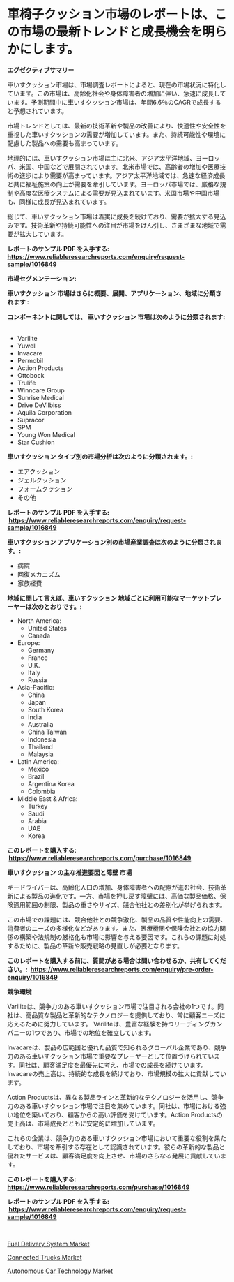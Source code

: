 <p><h1>車椅子クッション市場のレポートは、この市場の最新トレンドと成長機会を明らかにします。</h1></p><p><strong>エグゼクティブサマリー</strong></p>
<p><p>車いすクッション市場は、市場調査レポートによると、現在の市場状況に特化しています。この市場は、高齢化社会や身体障害者の増加に伴い、急速に成長しています。予測期間中に車いすクッション市場は、年間6.6％のCAGRで成長すると予想されています。</p><p>市場トレンドとしては、最新の技術革新や製品の改善により、快適性や安全性を重視した車いすクッションの需要が増加しています。また、持続可能性や環境に配慮した製品への需要も高まっています。</p><p>地理的には、車いすクッション市場は主に北米、アジア太平洋地域、ヨーロッパ、米国、中国などで展開されています。北米市場では、高齢者の増加や医療技術の進歩により需要が高まっています。アジア太平洋地域では、急速な経済成長と共に福祉施策の向上が需要を牽引しています。ヨーロッパ市場では、厳格な規制や高度な医療システムによる需要が見込まれています。米国市場や中国市場も、同様に成長が見込まれています。</p><p>総じて、車いすクッション市場は着実に成長を続けており、需要が拡大する見込みです。技術革新や持続可能性への注目が市場をけん引し、さまざまな地域で需要が拡大しています。</p></p>
<p><strong>レポートのサンプル PDF を入手する: <a href="https://www.reliableresearchreports.com/enquiry/request-sample/1016849">https://www.reliableresearchreports.com/enquiry/request-sample/1016849</a></strong></p>
<p><strong>市場セグメンテーション:</strong></p>
<p><strong> 車いすクッション 市場はさらに概要、展開、アプリケーション、地域に分類されます :</strong></p>
<p><strong>コンポーネントに関しては、 車いすクッション 市場は次のように分類されます: &nbsp;</strong></p>
<p><ul><li>Varilite</li><li>Yuwell</li><li>Invacare</li><li>Permobil</li><li>Action Products</li><li>Ottobock</li><li>Trulife</li><li>Winncare Group</li><li>Sunrise Medical</li><li>Drive DeVilbiss</li><li>Aquila Corporation</li><li>Supracor</li><li>SPM</li><li>Young Won Medical</li><li>Star Cushion</li></ul></p>
<p><strong> 車いすクッション タイプ別の市場分析は次のように分類されます。:</strong></p>
<p><ul><li>エアクッション</li><li>ジェルクッション</li><li>フォームクッション</li><li>その他</li></ul></p>
<p><strong>レポートのサンプル PDF を入手する: &nbsp;<a href="https://www.reliableresearchreports.com/enquiry/request-sample/1016849">https://www.reliableresearchreports.com/enquiry/request-sample/1016849</a></strong></p>
<p><strong> 車いすクッション アプリケーション別の市場産業調査は次のように分類されます。:</strong></p>
<p><ul><li>病院</li><li>回復メカニズム</li><li>家族経費</li></ul></p>
<p><strong>地域に関して言えば、車いすクッション 地域ごとに利用可能なマーケットプレーヤーは次のとおりです。:</strong></p>
<p><ul>
    <li>
        North America:
        <ul>
            <li>United States</li>
            <li>Canada</li>
        </ul>
    </li>
    <li>
        Europe:
        <ul>
            <li>Germany</li>
            <li>France</li>
            <li>U.K.</li>
            <li>Italy</li>
            <li>Russia</li>
        </ul>
    </li>
    <li>
        Asia-Pacific:
        <ul>
            <li>China</li>
            <li>Japan</li>
            <li>South Korea</li>
            <li>India</li>
            <li>Australia</li>
            <li>China Taiwan</li>
            <li>Indonesia</li>
            <li>Thailand</li>
            <li>Malaysia</li>
        </ul>
    </li>
    <li>
        Latin America:
        <ul>
            <li>Mexico</li>
            <li>Brazil</li>
            <li>Argentina Korea</li>
            <li>Colombia</li>
        </ul>
    </li>
    <li>
        Middle East & Africa:
        <ul>
            <li>Turkey</li>
            <li>Saudi</li>
            <li>Arabia</li>
            <li>UAE</li>
            <li>Korea</li>
        </ul>
    </li>
    </ul></p>
<p><strong>このレポートを購入する: &nbsp;<a href="https://www.reliableresearchreports.com/purchase/1016849">https://www.reliableresearchreports.com/purchase/1016849</a></strong></p>
<p><strong>車いすクッション の主な推進要因と障壁 市場</strong></p>
<p><p>キードライバーは、高齢化人口の増加、身体障害者への配慮が進む社会、技術革新による製品の進化です。一方、市場を押し戻す障壁には、高価な製品価格、保険適用範囲の制限、製品の重さやサイズ、競合他社との差別化が挙げられます。</p><p>この市場での課題には、競合他社との競争激化、製品の品質や性能向上の需要、消費者のニーズの多様化などがあります。また、医療機関や保険会社との協力関係の構築や法規制の厳格化も市場に影響を与える要因です。これらの課題に対処するために、製品の革新や販売戦略の見直しが必要となります。</p></p>
<p><strong>このレポートを購入する前に、質問がある場合は問い合わせるか、共有してください。:&nbsp; <a href="https://www.reliableresearchreports.com/enquiry/pre-order-enquiry/1016849">https://www.reliableresearchreports.com/enquiry/pre-order-enquiry/1016849</a></strong></p>
<p><strong>競争環境</strong></p>
<p><p>Variliteは、競争力のある車いすクッション市場で注目される会社の1つです。同社は、高品質な製品と革新的なテクノロジーを提供しており、常に顧客ニーズに応えるために努力しています。 Variliteは、豊富な経験を持つリーディングカンパニーの1つであり、市場での地位を確立しています。</p><p>Invacareは、製品の広範囲と優れた品質で知られるグローバル企業であり、競争力のある車いすクッション市場で重要なプレーヤーとして位置づけられています。同社は、顧客満足度を最優先に考え、市場での成長を続けています。Invacareの売上高は、持続的な成長を続けており、市場規模の拡大に貢献しています。</p><p>Action Productsは、異なる製品ラインと革新的なテクノロジーを活用し、競争力のある車いすクッション市場で注目を集めています。同社は、市場における強い地位を築いており、顧客からの高い評価を受けています。Action Productsの売上高は、市場成長とともに安定的に増加しています。</p><p>これらの企業は、競争力のある車いすクッション市場において重要な役割を果たしており、市場を牽引する存在として認識されています。彼らの革新的な製品と優れたサービスは、顧客満足度を向上させ、市場のさらなる発展に貢献しています。</p></p>
<p><strong>このレポートを購入する: &nbsp; <a href="https://www.reliableresearchreports.com/purchase/1016849">https://www.reliableresearchreports.com/purchase/1016849</a></strong></p>
<p><strong>レポートのサンプル PDF を入手する: &nbsp;<a href="https://www.reliableresearchreports.com/enquiry/request-sample/1016849">https://www.reliableresearchreports.com/enquiry/request-sample/1016849</a></strong><strong></strong></p>
<p>&nbsp;</p>
<p><p><a href="https://github.com/bmorecock/Market-Research-Report-List-2/blob/main/fuel-delivery-system-market.md">Fuel Delivery System Market</a></p><p><a href="https://github.com/yemakinde/Market-Research-Report-List-1/blob/main/connected-trucks-market.md">Connected Trucks Market</a></p><p><a href="https://github.com/jsmusil/Market-Research-Report-List-2/blob/main/autonomous-car-technology-market.md">Autonomous Car Technology Market</a></p></p>